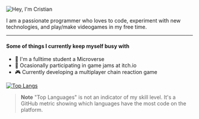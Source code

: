 ![Hey, I'm Cristian](https://svgshare.com/i/r10.svg)

I am a passionate programmer who loves to code, experiment with new technologies, and play/make videogames in my free time.

------

#### Some of things I currently keep myself busy with
* 🎒 I'm a fulltime student a Microverse
* 🍯 Ocasionally participating in game jams at itch.io
* 🎮 Currently developing a multiplayer chain reaction game

[![Top Langs](https://github-readme-stats.vercel.app/api/top-langs/?username=zamcham&layout=compact&langs_count=8)](https://github.com/anuraghazra/github-readme-stats)
> **Note**
> "Top Languages" is not an indicator of my skill level. It's a GitHub metric showing which languages have the most code on the platform.
